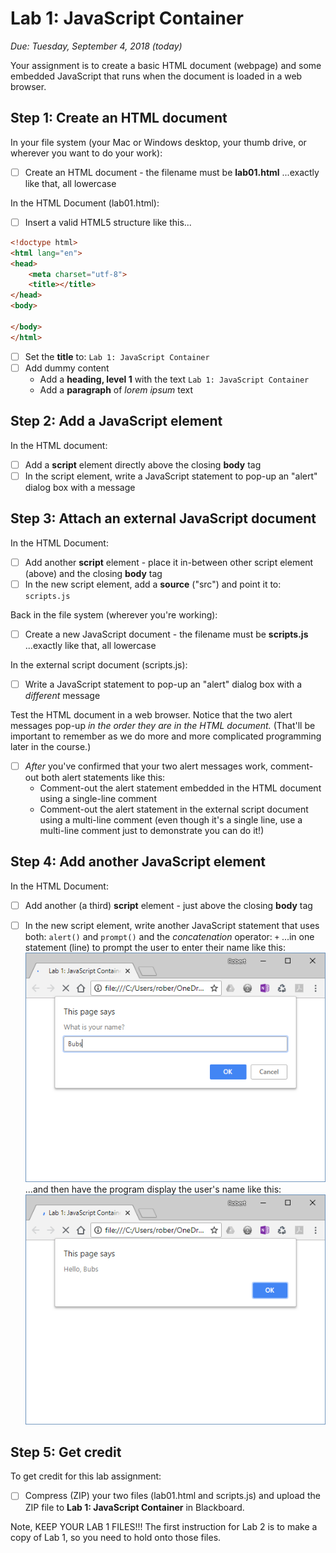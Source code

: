# Lab 1: JavaScript Container
*Due: Tuesday, September 4, 2018 (today)*

Your assignment is to create a basic HTML document (webpage) and some embedded JavaScript that runs when the document is loaded in a web browser.

## Step 1: Create an HTML document

In your file system (your Mac or Windows desktop, your thumb drive, or wherever you want to do your work):

- [ ] Create an HTML document - the filename must be **lab01.html** ...exactly like that, all lowercase

In the HTML Document (lab01.html):
- [ ] Insert a valid HTML5 structure like this...

```html
<!doctype html>
<html lang="en">
<head>
	<meta charset="utf-8">
	<title></title>
</head>
<body>

</body>
</html>
```

- [ ] Set the **title** to: `Lab 1: JavaScript Container`
- [ ] Add dummy content
  - Add a **heading, level 1** with the text `Lab 1: JavaScript Container`
  - Add a **paragraph** of *lorem ipsum* text

## Step 2: Add a JavaScript element

In the HTML document:

- [ ] Add a **script** element directly above the closing **body** tag
- [ ] In the script element, write a JavaScript statement to pop-up an "alert" dialog box with a message

## Step 3: Attach an external JavaScript document

In the HTML Document:

- [ ] Add another **script** element - place it in-between other script element (above) and the closing **body** tag
- [ ] In the new script element, add a **source** ("src") and point it to: `scripts.js`

Back in the file system (wherever you're working):

- [ ] Create a new JavaScript document - the filename must be **scripts.js** ...exactly like that, all lowercase

In the external script document (scripts.js):

- [ ] Write a JavaScript statement to pop-up an "alert" dialog box with a *different* message

Test the HTML document in a web browser.  Notice that the two alert messages pop-up *in the order they are in the HTML document.*  (That'll be important to remember as we do more and more complicated programming later in the course.)

- [ ] *After* you've confirmed that your two alert messages work, comment-out both alert statements like this:
  - Comment-out the alert statement embedded in the HTML document using a single-line comment
  - Comment-out the alert statement in the external script document using a multi-line comment (even though it's a single line, use a multi-line comment just to demonstrate you can do it!)

## Step 4: Add another JavaScript element

In the HTML Document:

- [ ] Add another (a third) **script** element - just above the closing **body** tag

- [ ] In the new script element, write another JavaScript statement that uses both: `alert()` and `prompt()` and the *concatenation* operator: `+` ...in one statement (line) to prompt the user to enter their name like this:
  ![1531016039795](media/figure1.png)
  <br>...and then have the program display the user's name like this:<br>
  ![1531016055543](media/figure2.png)

## Step 5: Get credit

To get credit for this lab assignment:

- [ ] Compress (ZIP) your two files (lab01.html and scripts.js) and upload the ZIP file to **Lab 1: JavaScript Container** in Blackboard.

Note, KEEP YOUR LAB 1 FILES!!!  The first instruction for Lab 2 is to make a copy of Lab 1, so you need to hold onto those files.